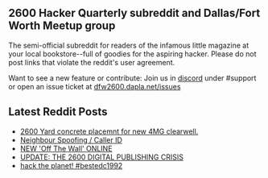 ## 2600 Hacker Quarterly subreddit and Dallas/Fort Worth Meetup group
The semi-official subreddit for readers of the infamous little magazine at your local bookstore--full of goodies for the aspiring hacker. Please do not post links that violate the reddit's user agreement.

Want to see a new feature or contribute: 
Join us in [discord](https://dfw2600.dapla.net/chat) under #support or open an issue ticket at [dfw2600.dapla.net/issues](https://dfw2600.dapla.net/issues)

## Latest Reddit Posts
<!-- BLOG-POST-LIST:START -->
- [2600 Yard concrete placemnt for new 4MG clearwell.](https://www.reddit.com/r/2600/comments/131lmgz/2600_yard_concrete_placemnt_for_new_4mg_clearwell/)
- [Neighbour Spoofing / Caller ID](https://www.reddit.com/r/2600/comments/130mvhg/neighbour_spoofing_caller_id/)
- [NEW 'Off The Wall' ONLINE](https://2600.com/wall/25-04-2023)
- [UPDATE: THE 2600 DIGITAL PUBLISHING CRISIS](https://2600.com/content/update-2600-digital-publishing-crisis)
- [hack the planet! #bestedc1992](https://www.reddit.com/r/2600/comments/12x24qt/hack_the_planet_bestedc1992/)
<!-- BLOG-POST-LIST:END -->
